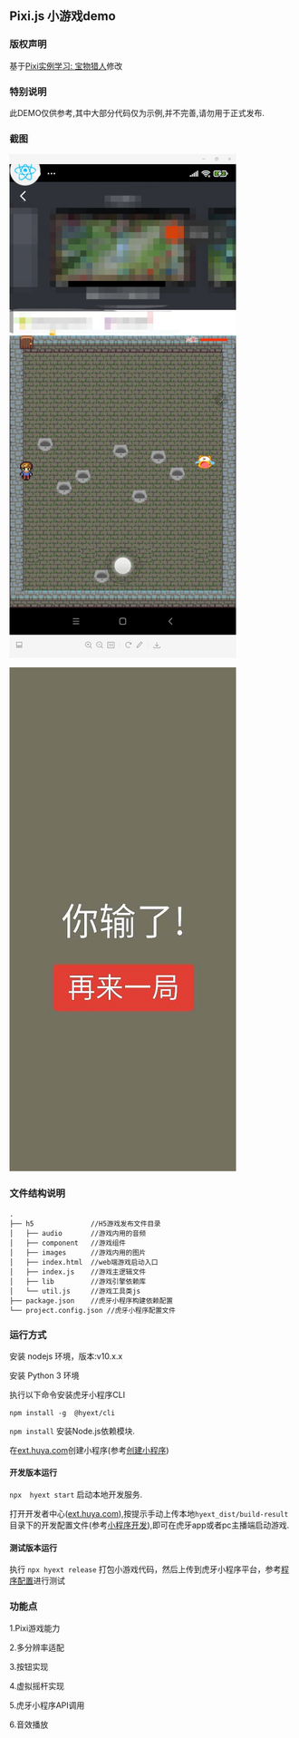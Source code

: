 ## Pixi.js 小游戏demo

### 版权声明
基于[Pixi实例学习: 宝物猎人](https://github.com/Zainking/learningPixi#casestudy)修改

### 特别说明
此DEMO仅供参考,其中大部分代码仅为示例,并不完善,请勿用于正式发布.

### 截图
![](./ss.png)

![](./ss2.png)

### 文件结构说明
```
.
├── h5              //H5游戏发布文件目录
│   ├── audio       //游戏内用的音频
│   ├── component   //游戏组件
│   ├── images      //游戏内用的图片
│   ├── index.html  //web端游戏启动入口
│   ├── index.js    //游戏主逻辑文件  
│   ├── lib         //游戏引擎依赖库
│   └── util.js     //游戏工具类js
├── package.json    //虎牙小程序构建依赖配置
└── project.config.json //虎牙小程序配置文件

```
### 运行方式

安装 nodejs 环境，版本:v10.x.x

安装 Python 3 环境

执行以下命令安装虎牙小程序CLI
```
npm install -g  @hyext/cli
```
`npm install` 安装Node.js依赖模块.

在[ext.huya.com](https://ext.huya.com/)创建小程序(参考[创建小程序](https://dev.huya.com/docs/#/ems?id=_1-%e5%88%9b%e5%bb%ba%e5%b0%8f%e7%a8%8b%e5%ba%8f))

#### 开发版本运行
`npx  hyext start` 启动本地开发服务.

打开开发者中心([ext.huya.com](https://ext.huya.com/)),按提示手动上传本地`hyext_dist/build-result`目录下的开发配置文件(参考[小程序开发](https://dev.huya.com/docs/#/hyext-cli?id=%e5%bc%80%e5%8f%91)),即可在虎牙app或者pc主播端启动游戏.

#### 测试版本运行

执行 `npx hyext release` 打包小游戏代码，然后上传到虎牙小程序平台，参考[程序配置](https://dev.huya.com/docs/#/ems?id=_232-%e7%a8%8b%e5%ba%8f%e9%85%8d%e7%bd%ae)进行测试

### 功能点
1.Pixi游戏能力

2.多分辨率适配

3.按钮实现

4.虚拟摇杆实现

5.虎牙小程序API调用

6.音效播放

